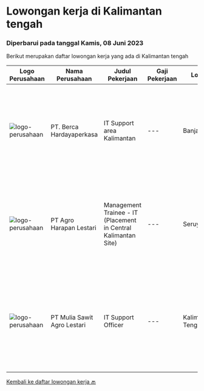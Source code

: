 
  # Lowongan kerja di Kalimantan tengah

  ### Diperbarui pada tanggal Kamis, 08 Juni 2023

  Berikut merupakan daftar lowongan kerja yang ada di Kalimantan tengah

  |Logo Perusahaan | Nama Perusahaan | Judul Pekerjaan | Gaji Pekerjaan | Lokasi | Deskripsi | Tanggal diunggah | Pranala |
  | -------------- | --------------- | --------------- | --------- | --------- | -------------- | ------- | ----------- |
  |![logo-perusahaan](https://image-service-cdn.seek.com.au/6a76252207cfed561e664c874d4631f4aefd8409/ee4dce1061f3f616224767ad58cb2fc751b8d2dc)|PT. Berca Hardayaperkasa|IT Support area Kalimantan|---|Banjarmasin|Tugas &amp; Tanggung Jawab: Melakukan support helpdesk kepada seluruh karyawan (join domain, data migration, etc.) Melakukan analisa...|Selasa, 23 Mei 2023|https://www.jobstreet.co.id/id/job/it-support-area-kalimantan-4343390?token=0~fefe93c1-101d-408c-8da2-dec9107c5c0e&sectionRank=1&jobId=jobstreet-id-job-4343390|
|![logo-perusahaan](https://image-service-cdn.seek.com.au/cf504cf0fd63cff79d8947c0ec301d1bfb683f57/ee4dce1061f3f616224767ad58cb2fc751b8d2dc)|PT Agro Harapan Lestari|Management Trainee - IT (Placement in Central Kalimantan Site)|---|Seruyan|Responsible for the validation, entry, and maintenance of data master in WPS and OPFO (Employee Master, Rate Master, etc) Help in administrative job...|Senin, 22 Mei 2023|https://www.jobstreet.co.id/id/job/management-trainee-it-placement-in-central-kalimantan-site-4342701?token=0~fefe93c1-101d-408c-8da2-dec9107c5c0e&sectionRank=2&jobId=jobstreet-id-job-4342701|
|![logo-perusahaan](https://image-service-cdn.seek.com.au/94f7dc0d1bf7892dbfe2fbc03c4ff199d4ad8372/ee4dce1061f3f616224767ad58cb2fc751b8d2dc)|PT Mulia Sawit Agro Lestari|IT Support Officer|---|Kalimantan Tengah|Kualifikasi SMK/D3 bidang Ilmu Komputer Bersedia ditempatkan di site (Kalimantan Tengah) Mengerti Windows System, Linux System, Networking,...|Kamis, 11 Mei 2023|https://www.jobstreet.co.id/id/job/it-support-officer-4330144?token=0~fefe93c1-101d-408c-8da2-dec9107c5c0e&sectionRank=3&jobId=jobstreet-id-job-4330144|


  [Kembali ke daftar lowongan kerja 🔙](../README.md#daftar-lowongan-kerja)
  